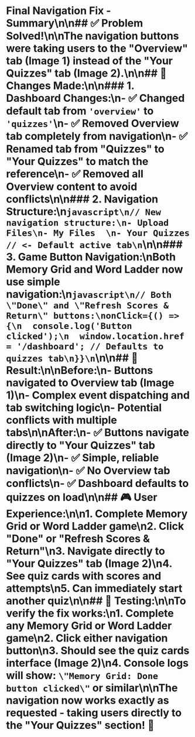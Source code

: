 # Final Navigation Fix - Summary\n\n## ✅ **Problem Solved!**\n\nThe navigation buttons were taking users to the \"Overview\" tab (Image 1) instead of the \"Your Quizzes\" tab (Image 2).\n\n## 🔧 **Changes Made:**\n\n### **1. Dashboard Changes:**\n- ✅ **Changed default tab** from `'overview'` to `'quizzes'`\n- ✅ **Removed Overview tab** completely from navigation\n- ✅ **Renamed tab** from \"Quizzes\" to \"Your Quizzes\" to match the reference\n- ✅ **Removed all Overview content** to avoid conflicts\n\n### **2. Navigation Structure:**\n```javascript\n// New navigation structure:\n- Upload Files\n- My Files  \n- Your Quizzes  // <- Default active tab\n```\n\n### **3. Game Button Navigation:**\nBoth Memory Grid and Word Ladder now use simple navigation:\n```javascript\n// Both \"Done\" and \"Refresh Scores & Return\" buttons:\nonClick={() => {\n  console.log('Button clicked');\n  window.location.href = '/dashboard'; // Defaults to quizzes tab\n}}\n```\n\n## 🎯 **Result:**\n\n**Before:**\n- Buttons navigated to Overview tab (Image 1)\n- Complex event dispatching and tab switching logic\n- Potential conflicts with multiple tabs\n\n**After:**\n- ✅ Buttons navigate directly to \"Your Quizzes\" tab (Image 2)\n- ✅ Simple, reliable navigation\n- ✅ No Overview tab conflicts\n- ✅ Dashboard defaults to quizzes on load\n\n## 🎮 **User Experience:**\n\n1. **Complete Memory Grid or Word Ladder game**\n2. **Click \"Done\" or \"Refresh Scores & Return\"**\n3. **Navigate directly to \"Your Quizzes\" tab** (Image 2)\n4. **See quiz cards with scores and attempts**\n5. **Can immediately start another quiz**\n\n## 📱 **Testing:**\n\nTo verify the fix works:\n1. Complete any Memory Grid or Word Ladder game\n2. Click either navigation button\n3. Should see the quiz cards interface (Image 2)\n4. Console logs will show: `\"Memory Grid: Done button clicked\"` or similar\n\nThe navigation now works exactly as requested - taking users directly to the \"Your Quizzes\" section! 🎉